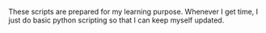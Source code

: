 These scripts are prepared for my learning purpose. 
Whenever I get time, I just do basic python scripting so that I can keep myself updated.
